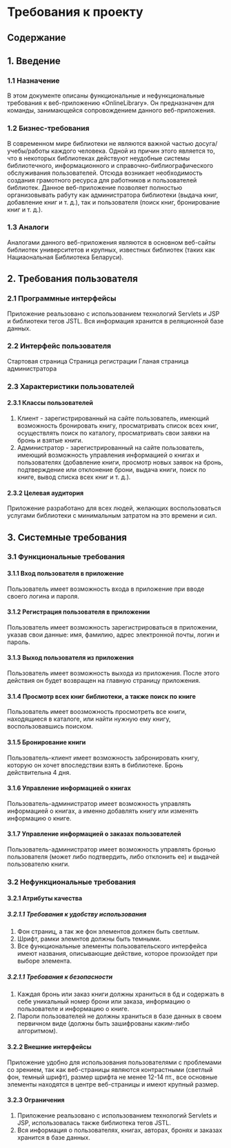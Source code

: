 # Требования к проекту
## Содержание

## 1. Введение
### 1.1 Назначение
В этом документе описаны функциональные и нефункциональные требования к веб-приложению «OnlineLibrary». Он предназначен для команды, занимающейся сопровождением данного веб-приложения.
### 1.2 Бизнес-требования
В современном мире библиотеки не являются важной частью досуга/учебы/работы каждого человека. Одной из причин этого является то, что в некоторых библиотеках действуют неудобные системы библиотечного, информационного и справочно-библиографического обслуживания пользователей. Отсюда возникает необходимость создания грамотного ресурса для работников и пользователей библиотек. Данное веб-приложение позволяет полностью организовывать рабуту как администратора библиотеки (выдача книг, добавление книг и т. д.), так и пользователя (поиск книг, бронирование книг и т. д.).
### 1.3 Аналоги
Аналогами данного веб-приложения являются в основном веб-сайты библиотек университетов и крупных, известных библиотек (таких как Нациаональная Библиотека Беларуси).
## 2. Требования пользователя
### 2.1 Программные интерфейсы
Приложение реальзовано с использованием технологий Servlets и JSP и библиотеки тегов JSTL. Вся информация хранится в реляционной базе данных.
### 2.2 Интерфейс пользователя
Стартовая страница
Страница регистрации
Гланая страница администратора

### 2.3 Характеристики пользователей
#### 2.3.1 Классы пользователей
1. Клиент - зарегистрированный на сайте пользователь, имеющий возможность бронировать книгу, просматривать список всех книг, осуществлять поиск по каталогу, просматривать свои заявки на бронь и взятые книги.
2. Администратор - зарегистрированный на сайте пользователь, имеющий возможность управления информацией о книгах и пользователях (добавление книги, просмотр новых заявок на бронь, подтверждение или отклонение брони, выдача книги, поиск по книге, вывод списка всех книг и т. д.).
#### 2.3.2 Целевая аудитория
Приложение разработано для всех людей, желающих воспользоваться услугами библиотеки с минимальным затратом на это времени и сил.
## 3. Системные требования
### 3.1 Функциональные требования
#### 3.1.1 Вход пользователя в приложение
Пользователь имеет возможность входа в приложение при вводе своего логина и пароля.
#### 3.1.2 Регистрация пользователя в приложении
Пользователь имеет возможность зарегистрироваться в приложении, указав свои данные: имя, фамилию, адрес электронной почты, логин и пароль.
#### 3.1.3 Выход пользователя из приложения
Пользователь имеет возможность выхода из приложения. После этого действия он будет возвращен на главную страницу приложения.
#### 3.1.4 Просмотр всех книг библиотеки, а также поиск по книге
Пользователь имеет воозможность просмотреть все книги, находящиеся в каталоге, или найти нужную ему книгу, воспользовавшись поиском.
#### 3.1.5 Бронирование книги
Пользователь-клиент имеет возможность забронировать книгу, которую он хочет впоследствии взять в библиотеке. Бронь действительна 4 дня.
#### 3.1.6 Управление информацией о книгах
Пользователь-администратор имеет возможность управлять информацией о книгах, а именно добавлять книгу или изменять информацию о книге.
#### 3.1.7 Управление информацией о заказах пользователей
Пользователь-администратор имеет возможность управлять бронью пользователя (может либо подтвердить, либо отклонить ее) и выдачей пользователю книги.
### 3.2 Нефункциональные требования
#### 3.2.1 Атрибуты качества
##### 3.2.1.1 Требования к удобству использования
1. Фон страниц, а так же фон элементов должен быть светлым. 
2. Шрифт, рамки элемнтов должны быть темными.
3. Все функциональные элементы пользовательского интерфейса имеют названия, описывающие действие, которое произойдет при выборе элемента.
##### 3.2.1.1 Требования к безопасности
1. Каждая бронь или заказ книги должны храниться в бд и содержать в себе уникальный номер брони или заказа, информацию о пользователе и информацию о книге.
2. Пароли пользователей не должны храниться в базе данных в своем первичном виде (должны быть зашифрованы каким-либо алгоритмом).
#### 3.2.2 Внешние интерфейсы
Приложение удобно для использования пользователями с проблемами со зрением, так как веб-страницы являются контрастными (светлый фон, темный шрифт), размер шрифта не менее 12-14 пт., все основные элементы находятся в центре веб-страницы и имеют крупный размер.
#### 3.2.3 Ограничения
1. Приложение реальзовано с использованием технологий Servlets и JSP, использовалась также библиотека тегов JSTL.
2. Вся информация о пользователях, книгах, авторах, бронях и заказах хранится в базе данных.




